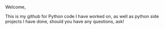 Welcome,


This is my github for Python code I have worked on, as well as python side projects I have done, should you have any questions, ask!
